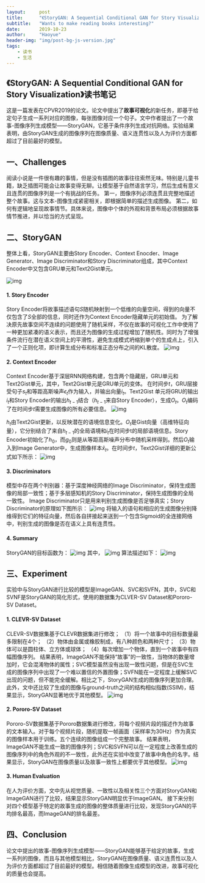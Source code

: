 ```yaml
---
layout:     post
title:      "《StoryGAN: A Sequential Conditional GAN for Story Visualization》读书笔记"
subtitle:   "Wants to make reading books interesting?"
date:       2019-10-23
author:     "Haoyue"
header-img: "img/post-bg-js-version.jpg"
tags:
    - 读书
    - 生活
---
```

## 《StoryGAN: A Sequential Conditional GAN for Story Visualization》读书笔记

这是一篇发表在CPVR2019的论文。论文中提出了**故事可视化**的新任务，即基于给定句子生成一系列对应的图像，每张图像对应一个句子。文中作者提出了一个故事-图像序列生成模型——StoryGAN，它基于条件序列生成对抗网络。实验结果表明，由StoryGAN生成的图像序列在图像质量、语义连贯性以及人为评价方面都超过了目前最好的模型。

## 一、Challenges
阅读小说是一件很有趣的事情，但是没有插图的故事往往索然无味。特别是儿童书籍，缺乏插图可能会让故事变得无聊。让模型基于自然语言学习，然后生成有意义且连贯的图像序列是一个有挑战的任务。
第一，图像序列必须连贯且完整地描述整个故事。这与文本-图像生成紧密相关，即根据简单的描述生成图像。
第二，如何有逻辑地呈现故事情节。具体来说，图像中个体的外观和背景布局必须根据故事情节推进，并以恰当的方式呈现。

## 二、StoryGAN
整体上看，StoryGAN主要由Story Encoder、Context Enocder、Image Generator、Image Discriminator和Story Discriminator组成，其中Context Encoder中又包含GRU单元和Text2Gist单元。

![img](https://github.com/sunshinemingo/sunshinemingo.github.io/raw/master/img/image_md/image_17.png)

#### 1. Story Encoder
Story Encoder将故事描述语句$S$随机映射到一个低维的向量空间，得到的向量不仅包含了$S$全部的信息，同时还作为Context Encoder隐藏单元的初始值。
为了解决原先故事空间不连续的问题使用了随机采样，不仅在故事的可视化工作中使用了一种更加紧凑的语义表示，而且还为图像的生成过程增加了随机性。同时为了增强条件流行在潜在语义空间上的平滑性，避免生成模式坍缩到单个的生成点上，引入了一个正则化项，即计算生成分布和标准正态分布之间的KL散度。
![img](https://github.com/sunshinemingo/sunshinemingo.github.io/raw/master/img/image_md/image_18.png)

#### 2. Context Encoder
Context Encoder基于深层RNN网络构建，包含两个隐藏层，GRU单元和Text2Gist单元，其中，Text2Gist单元是GRU单元的变体。
在时间步$t$，GRU层接受句子$s_t$和等距高斯噪声$\epsilon_t$作为输入，并输出向量$i_t$。Text2Gist 单元将GRU的输出$i_t$和Story Encoder的输出$h_{t-1}$结合（$h_{t-1}$来自Story Encoder），生成$O_t$。$O_t$编码了在时间步$t$需要生成图像的所有必要信息。
![img](https://github.com/sunshinemingo/sunshinemingo.github.io/raw/master/img/image_md/image_19.png)

$h_t$由Text2Gist更新，以反映潜在的语境信息变化。$O_t$是Gist向量（高维特征向量），它分别结合了来自$h_{t-1}$的全局语境和$i_t$在时间步t的局部语境信息。Story Encoder初始化了$h_0$，而$g_0$则是从等距高斯噪声分布中随机采样得到。然后$O_t$输入到Image Generator中，生成图像样本${\hat{x}}_t$。在时间步$t$，Text2Gist详细的更新公式如下所示：
![img](https://github.com/sunshinemingo/sunshinemingo.github.io/raw/master/img/image_md/image_20.png)

#### 3. Discriminators
模型中存在两个判别器：基于深度神经网络的Image Discriminator，保持生成图像的局部一致性；基于多层感知机的Story Discriminator，保持生成图像的全局一致性。
Image Discriminator只是用来判别生成图像是否足够真实；Story Discriminator的原理如下图所示：
![img](https://github.com/sunshinemingo/sunshinemingo.github.io/raw/master/img/image_md/image_21.png)
将输入的语句和相应的生成图像分别降维得到它们的特征向量，然后各自拼接起来送到一个包含Sigmoid的全连接网络中，判别生成的图像是否在语义上具有连贯性。

#### 4. Summary
StoryGAN的目标函数为：
![img](https://github.com/sunshinemingo/sunshinemingo.github.io/raw/master/img/image_md/image_22.png)
其中，
![img](https://github.com/sunshinemingo/sunshinemingo.github.io/raw/master/img/image_md/image_23.png)
算法描述如下：
![img](https://github.com/sunshinemingo/sunshinemingo.github.io/raw/master/img/image_md/image_24.png)

## 三、Experiment
实验中与StoryGAN进行比较的模型是ImageGAN、SVC和SVFN，其中，SVC和SVNF是StoryGAN的简化形式，使用的数据集为CLVER-SV Dataset和Pororo-SV Dataset。
#### 1. CLEVR-SV Dataset
CLEVR-SV数据集基于CLEVR数据集进行修改； 
（1）将一个故事中的目标数量最多限制在4个； 
（2）物体由金属或橡胶制成，有八种颜色和两种尺寸； 
（3）物体可以是圆柱体、立方体或球体； 
（4）每次增加一个物体，直到一个故事中有四幅图像序列。 
结果表明，ImageGAN不能保持“故事”的一致性，当物体的数量增加时，它会混淆物体的属性；SVC模型虽然没有出现一致性问题，但是在SVC生成的图像序列中出现了一个难以置信的外置图像；SVFN能在一定程度上缓解SVC出现的问题，但不能完全缓解。相比之下，StoryGAN生成的图像序列更加合理。
此外，文中还比较了生成的图像与ground-truth之间的结构相似指数(SSIM)，结果显示，StoryGAN显著地优于其他模型。
![img](https://github.com/sunshinemingo/sunshinemingo.github.io/raw/master/img/image_md/image_25.png)

#### 2. Pororo-SV Dataset
Pororo-SV数据集基于Pororo数据集进行修改，将每个视频片段的描述作为故事的文本输入。对于每个视频片段，随机提取一帧画面（采样率为30Hz）作为真实的图像样本用于训练。五个连续的图像组成一个完整故事。
结果表明，ImageGAN不能生成一致的图像序列；SVC和SVFN可以在一定程度上改善生成的图像序列中的角色外观的不一致性，此外还在实验中改变了故事中角色的名字。结果显示，StoryGAN在图像质量以及故事一致性上都要优于其他模型。
![img](https://github.com/sunshinemingo/sunshinemingo.github.io/raw/master/img/image_md/image_26.png)

#### 3. Human Evaluation
在人为评价方面，文中先从视觉质量、一致性以及相关性三个方面对StoryGAN和ImageGAN进行了比较，结果显示StoryGAN明显优于ImageGAN。
接下来分别对四个模型基于特定的故事生成的图像的整体质量进行比较，发现StoryGAN的平均排名最高，而ImageGAN的排名最差。


## 四、Conclusion
论文中提出的故事-图像序列生成模型——StoryGAN能够基于给定的故事，生成一系列的图像，而且与其他模型相比，StoryGAN在图像质量、语义连贯性以及人为评价方面都超过了目前最好的模型。相信随着图像生成模型的改进，故事可视化的质量也会提高。
